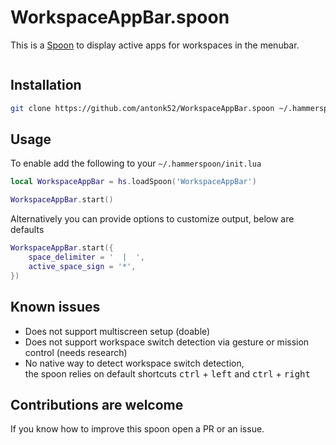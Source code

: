 # WorkspaceAppBar.spoon

This is a [Spoon](https://www.hammerspoon.org/Spoons/) to display active apps for workspaces in the menubar.

<img src="https://user-images.githubusercontent.com/5817809/130323429-3ca152fc-9ef5-43d0-8eff-c90c8f538dd2.gif" alt="" style="display: block; margin: auto;">

## Installation

```sh
git clone https://github.com/antonk52/WorkspaceAppBar.spoon ~/.hammerspoon/Spoons/WorkspaceAppBar.spoon
```

## Usage

To enable add the following to your `~/.hammerspoon/init.lua`

```lua
local WorkspaceAppBar = hs.loadSpoon('WorkspaceAppBar')

WorkspaceAppBar.start()
```

Alternatively you can provide options to customize output, below are defaults
```lua
WorkspaceAppBar.start({
    space_delimiter = '  |  ',
    active_space_sign = '*',
})
```

## Known issues

- Does not support multiscreen setup (doable)
- Does not support workspace switch detection via gesture or mission control (needs research)
- No native way to detect workspace switch detection,<br>the spoon relies on default shortcuts <kbd>ctrl</kbd> + <kbd>left</kbd> and <kbd>ctrl</kbd> + <kbd>right</kbd>

## Contributions are welcome

If you know how to improve this spoon open a PR or an issue.
